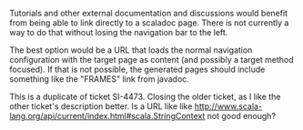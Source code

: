 Tutorials and other external documentation and discussions would benefit from being able to link directly to a scaladoc page.  There is not currently a way to do that without losing the navigation bar to the left.

The best option would be a URL that loads the normal navigation configuration with the target page as content (and possibly a target method focused).  If that is not possible, the generated pages should include something like the "FRAMES" link from javadoc.

This is a duplicate of ticket SI-4473. Closing the older ticket, as I like the other ticket's description better.
Is a URL like like http://www.scala-lang.org/api/current/index.html#scala.StringContext not good enough?
